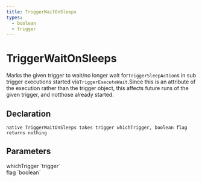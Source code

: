 ```yaml
---
title: TriggerWaitOnSleeps
types:
  - boolean
  - trigger
---
```


# TriggerWaitOnSleeps
Marks the given trigger to wait/no longer wait for`TriggerSleepAction`s in sub trigger executions started via`TriggerExecuteWait`.Since this is an attribute of the execution rather than the trigger object, this affects future runs of the given trigger, and notthose already started.

## Declaration

```
native TriggerWaitOnSleeps takes trigger whichTrigger, boolean flag returns nothing
```

## Parameters
<dl>
  <dt>whichTrigger `trigger`</dt>
  <dd></dd>

  <dt>flag `boolean`</dt>
  <dd></dd>
</dl>